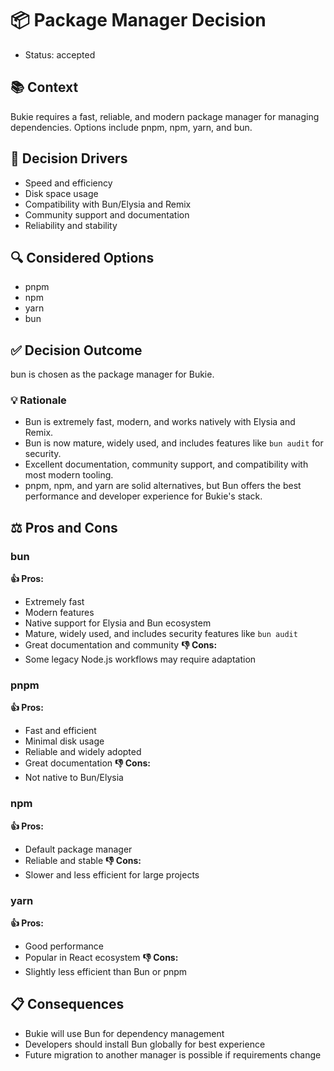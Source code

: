 # 📦 Package Manager Decision
- Status: accepted

## 📚 Context
Bukie requires a fast, reliable, and modern package manager for managing dependencies. Options include pnpm, npm, yarn, and bun.

## 🎯 Decision Drivers
- Speed and efficiency
- Disk space usage
- Compatibility with Bun/Elysia and Remix
- Community support and documentation
- Reliability and stability

## 🔍 Considered Options
- pnpm
- npm
- yarn
- bun

## ✅ Decision Outcome
bun is chosen as the package manager for Bukie.

### 💡 Rationale
 - Bun is extremely fast, modern, and works natively with Elysia and Remix.
 - Bun is now mature, widely used, and includes features like `bun audit` for security.
 - Excellent documentation, community support, and compatibility with most modern tooling.
 - pnpm, npm, and yarn are solid alternatives, but Bun offers the best performance and developer experience for Bukie's stack.

## ⚖️ Pros and Cons
### bun
**👍 Pros:**
- Extremely fast
- Modern features
- Native support for Elysia and Bun ecosystem
- Mature, widely used, and includes security features like `bun audit`
- Great documentation and community
**👎 Cons:**
- Some legacy Node.js workflows may require adaptation

### pnpm
**👍 Pros:**
- Fast and efficient
- Minimal disk usage
- Reliable and widely adopted
- Great documentation
**👎 Cons:**
- Not native to Bun/Elysia

### npm
**👍 Pros:**
- Default package manager
- Reliable and stable
**👎 Cons:**
- Slower and less efficient for large projects

### yarn
**👍 Pros:**
- Good performance
- Popular in React ecosystem
**👎 Cons:**
- Slightly less efficient than Bun or pnpm

## 📋 Consequences
- Bukie will use Bun for dependency management
- Developers should install Bun globally for best experience
- Future migration to another manager is possible if requirements change
